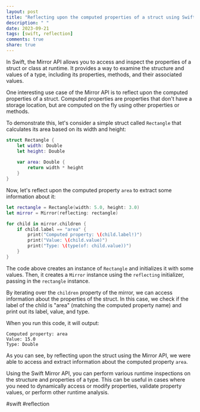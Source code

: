 ```yaml
---
layout: post
title: "Reflecting upon the computed properties of a struct using Swift Mirror API"
description: " "
date: 2023-09-21
tags: [swift, reflection]
comments: true
share: true
---
```


In Swift, the Mirror API allows you to access and inspect the properties of a struct or class at runtime. It provides a way to examine the structure and values of a type, including its properties, methods, and their associated values.

One interesting use case of the Mirror API is to reflect upon the computed properties of a struct. Computed properties are properties that don't have a storage location, but are computed on the fly using other properties or methods.

To demonstrate this, let's consider a simple struct called `Rectangle` that calculates its area based on its width and height:

```swift
struct Rectangle {
    let width: Double
    let height: Double
    
    var area: Double {
        return width * height
    }
}
```

Now, let's reflect upon the computed property `area` to extract some information about it:

```swift
let rectangle = Rectangle(width: 5.0, height: 3.0)
let mirror = Mirror(reflecting: rectangle)

for child in mirror.children {
    if child.label == "area" {
        print("Computed property: \(child.label!)")
        print("Value: \(child.value)")
        print("Type: \(type(of: child.value))")
    }
}
```

The code above creates an instance of `Rectangle` and initializes it with some values. Then, it creates a `Mirror` instance using the `reflecting` initializer, passing in the `rectangle` instance.

By iterating over the `children` property of the mirror, we can access information about the properties of the struct. In this case, we check if the label of the child is "area" (matching the computed property name) and print out its label, value, and type.

When you run this code, it will output:

```
Computed property: area
Value: 15.0
Type: Double
```

As you can see, by reflecting upon the struct using the Mirror API, we were able to access and extract information about the computed property `area`.

Using the Swift Mirror API, you can perform various runtime inspections on the structure and properties of a type. This can be useful in cases where you need to dynamically access or modify properties, validate property values, or perform other runtime analysis.

#swift #reflection